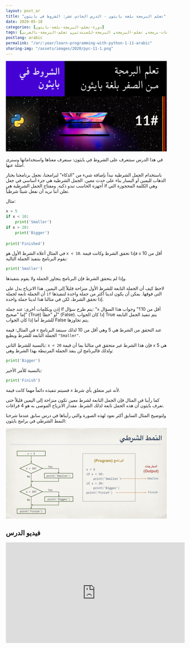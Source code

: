 ```yaml
---
layout: post_ar
title: "تعلم البرمجة بلغة بايثون - الدرس الحادي عشر: الشروط في بايثون"
date: 2020-05-10
categories: [دورة-تعلم-البرمجة-بلغة-بايثون] 
tags: [بايثون, برمجة, لغات-برمجة, تعلم-البرمجة, البرمجة-للمبتدئين, تعلم-البرمجة-بالعربي]
postlang: arabic 
permalink: "/ar/:year/learn-programming-with-python-1-11-arabic"
sharing-img: "/assets/images/2020/pyc-11-1.png"
---
```


![تعلم البرمجة بلغة بايثون - الدرس الحادي عشر: الشروط في بايثون](/assets/images/2020/pyc-11-1.png)



في هذا الدرس ستتعرف على الشروط في بايثون: سنعرف معناها واستخداماتها وسنرى أمثلة عنها.

باستخدام الجمل الشرطية نبدأ بإضافة شيء من "الذكاء" لبرامجنا، نجعل برنامجنا يختار الذهاب لليمين أو اليسار بناء على حدث معين. الجمل الشرطية هي جزء أساسي في جعل أجهزة الحاسب تبدو ذكية. ومفتاح الجمل الشرطية هي if وهي الكلمة المحجوزة التي تعلن أننا نريد أن نفعل شيئاً شرطياً.

مثال:

```python
x = 5
if x < 10:
    print('Smaller')
if x > 20:
    print('Bigger')
    
print('Finished')
```

في المثال أعلاه الشرط الأول هو `x < 10`. فإذا تحقق الشرط وكانت قيمة `x` أقل من 10 يقوم البرنامج بتنفيذ الجملة التالية:

```python
print('Smaller')
```

وإذا لم يتحقق الشرط فإن البرنامج يتجاوز الجملة ولا يقوم بتنفيذها. 

لاحظ كيف أن الجملة التابعة للشرط الأول منزاحة قليلاً إلى اليمين. هذا الانزياح يدل على أن الجملة تابعة لجملة `if` التي فوقها. يمكن أن يكون لدينا أكثر من جملة واحدة لتنفيذها إذا تحقق الشرط، لكن في مثالنا هذا لدينا جملة واحدة.

إذن وبكلمات أخرى: عند جملة if يتم طرح سؤال: "`x` أقل من 10؟" وجواب هذا السؤال إما "صحيح" (True) أو "خطأ" (False). إذا كان الجواب True يتم تنفيذ الجمل التابعة للشرط أما إذا كان الجواب False يتم تجاوزها.

في المثال: قيمة `x` عند التحقق من الشرط هي 5 وهي أقل من 10 لذلك سينفذ البرنامج الجملة التابعة للشرط ويطبع `"Smaller"`.

بالنسبة للشرط الثاني: `x < 20` فإن هذا الشرط غير متحقق في مثالنا بما أن قيمة `x` هي 5 ولذلك فالبرنامج لن ينفذ الجملة المرتبطة بهذا الشرط وهي:

```python
print('Bigger')
```

بالنسبة للأمر الأخير:

```python
print('Finish')
```

فسيتم تنفيذه دائماً مهما كانت قيمة `x` لأنه غير متعلق بأي شرط.

كما رأينا في المثال فإن الجمل التابعة لشرط معين تكون منزاحة إلى اليمين قليلاً حتى تعرف بايثون أن هذه الجمل تابعة لذلك الشرط. مقدار الانزياح الموصى به هو 4 فراغات.

ولتوضيح المثال السابق أكثر نعود لهذه الصورة والتي رأيناها في درس سابق عندما شرحنا النمط الشرطي في برامج بايثون:

![](/assets/images/2020/pyc-11-2.png)

## فيديو الدرس

<iframe width="560" height="315" src="https://www.youtube.com/embed/HzYDIpMSVBc" frameborder="0" allow="accelerometer; autoplay; encrypted-media; gyroscope; picture-in-picture" allowfullscreen></iframe>

